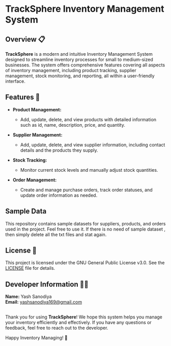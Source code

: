 # TrackSphere Inventory Management System

## Overview 📋

**TrackSphere** is a modern and intuitive Inventory Management System designed to streamline inventory processes for small to medium-sized businesses. The system offers comprehensive features covering all aspects of inventory management, including product tracking, supplier management, stock monitoring, and reporting, all within a user-friendly interface.

## Features 🚀

- **Product Management:**
  - Add, update, delete, and view products with detailed information such as id, name, description, price, and quantity.

- **Supplier Management:**
  - Add, update, delete, and view supplier information, including contact details and the products they supply.

- **Stock Tracking:**
  - Monitor current stock levels and manually adjust stock quantities.

- **Order Management:**
  - Create and manage purchase orders, track order statuses, and update order information as needed.

## Sample Data
   This repository contains sample datasets for suppliers, products, and orders used in the project. Feel free to use it.
   If there is no need of sample dataset , then simply delete all the txt files and stat again.


## License 📜

This project is licensed under the GNU General Public License v3.0. See the [LICENSE](LICENSE) file for details.

## Developer Information 👨‍💻

**Name:** Yash Sanodiya  
**Email:** [yashsanodiya169@gmail.com](mailto:yashsanodiya169@gmail.com)

##
Thank you for using **TrackSphere**! We hope this system helps you manage your inventory efficiently and effectively. If you have any questions or feedback, feel free to reach out to the developer.

Happy Inventory Managing! 🎉

